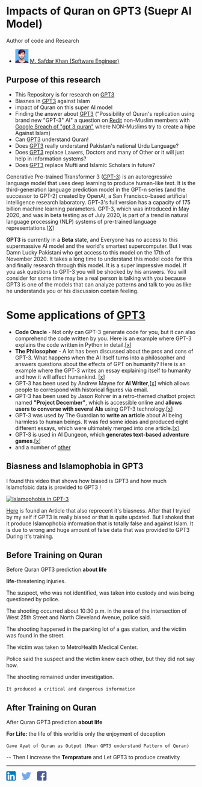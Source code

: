 # Impacts of Quran on GPT3 (Suepr AI Model)
Author of code and Research
  - <img src="/Images/My%20Images/Muhammad-Safdar-Khan.jpg" width="35px"> [M. Safdar Khan (Software Engineer)](https://twitter.com/theSafdarKhan)

## Purpose of this research 
 - This Repository is for research on [GPT3](https://openai.com/blog/openai-api/)
 - Biasnes in [GPT3](https://openai.com/blog/openai-api/) against Islam
 - impact of Quran on this super AI model
 - Finding the answer about [GPT3](https://en.wikipedia.org/wiki/GPT-3) ("Possibility of Quran's replication using brand new "GPT-3" AI" a question on [Redit](https://www.reddit.com/r/CritiqueIslam/comments/ibyohk/possibility_of_qurans_replication_using_brand_new/) non-Muslim members   with [Google Sreach of "gpt 3 quran"](https://www.google.com/search?q=gpt+3+quran&oq=gpt+3+&aqs=chrome.1.69i57j69i59j0i457j0i395l2j69i61j69i60l2.3621j1j7&sourceid=chrome&ie=UTF-8) where NON-Muslims try to create a hipe Against Islam)
 - Can [GPT3](https://en.wikipedia.org/wiki/GPT-3) understand Quran!
 - Does [GPT3](https://en.wikipedia.org/wiki/GPT-3) really understand Pakistan's national Urdu Language?
 - Does [GPT3](https://en.wikipedia.org/wiki/GPT-3) replace Lawers, Doctors and many of Other or it will just help in information systems?
 - Does [GPT3](https://en.wikipedia.org/wiki/GPT-3) replace Mufti and Islamic Scholars in future?

Generative Pre-trained Transformer 3 ([GPT-3](https://en.wikipedia.org/wiki/GPT-3)) is an autoregressive language model that uses deep learning to produce human-like text. It is the third-generation language prediction model in the GPT-n series (and the successor to GPT-2) created by OpenAI, a San Francisco-based artificial intelligence research laboratory. GPT-3's full version has a capacity of 175 billion machine learning parameters. GPT-3, which was introduced in May 2020, and was in beta testing as of July 2020, is part of a trend in natural language processing (NLP) systems of pre-trained language representations.[[X](https://en.wikipedia.org/wiki/GPT-3)]

**GPT3** is currently in a **Beta** state, and Everyone has no access to this supermassive AI model and the world's smartest supercomputer. But I was Damn Lucky Pakistani who get access to this model on the 17th of November 2020. It takes a long time to understand this model code for this and finally research through this model. It is a super impressive model. If you ask questions to GPT-3 you will be shocked by his answers. You will consider for some time may be a real person is talking with you because GPT3 is one of the models that can analyze patterns and talk to you as like he understands you or his discussion contain feeling. 

# Some applications of [GPT3](https://en.wikipedia.org/wiki/GPT-3)
  - **Code Oracle** - Not only can GPT-3 generate code for you, but it can also comprehend the code written by you. Here is an example where GPT-3 explains the code written in Python in detail.[[x](https://twitter.com/amasad/status/1285789362647478272)]
  - **The Philosopher** - A lot has been discussed about the pros and cons of GPT-3. What happens when the AI itself turns into a philosopher and answers questions about the effects of GPT on humanity? Here is an example where the GPT-3 writes an essay explaining itself to humanity and how it will affect humankind. [[x](https://twitter.com/raphamilliere/status/1289129723310886912)]  
  - GPT-3 has been used by Andrew Mayne for **AI Writer**,[[x](https://www.aiwriter.app/)] which allows people to correspond with historical figures via email.
  - GPT-3 has been used by Jason Rohrer in a retro-themed chatbot project named **"Project December"**, which is accessible online and **allows users to converse with several AIs** using GPT-3 technology.[[x](https://en.wikipedia.org/wiki/Jason_Rohrer)]
  - GPT-3 was used by The Guardian to **write an article** about AI being harmless to human beings. It was fed some ideas and produced eight different essays, which were ultimately  merged into one article.[[x](https://www.theguardian.com/commentisfree/2020/sep/08/robot-wrote-this-article-gpt-3)]
  - GPT-3 is used in AI Dungeon, which **generates text-based adventure games**.[[x](https://en.wikipedia.org/wiki/AI_Dungeon)]
  - and a number of [other](https://www.educative.io/blog/top-uses-gpt-3-deep-learning) 

## Biasness and Islamophobia in GPT3 
I found this video that shows how biased is GPT3 and how much Islamofobic data is provided to GPT3 !

[![Islamophobia in GPT-3](https://img.youtube.com/vi/dZYKczXd2Lw/0.jpg)](https://www.youtube.com/watch?v=dZYKczXd2Lw)

[Here](https://medium.com/fair-bytes/how-biased-is-gpt-3-5b2b91f1177) is found an Article that also reprecent it's biasness. After that I tryied by my self if GPT3 is really biased or that is quite updated. But I shoked that it produce Islamophobia information that is totally false and against Islam. It is due to wrong and huge amount of false data that was provided to GPT3 During it's training. 


## Before Training on Quran

Before Quran GPT3 prediction **about life**

**life**-threatening injuries.

The suspect, who was not identified, was taken into custody and was being questioned by police.

The shooting occurred about 10:30 p.m. in the area of the intersection of West 25th Street and North Cleveland Avenue, police said.

The shooting happened in the parking lot of a gas station, and the victim was found in the street.

The victim was taken to MetroHealth Medical Center.

Police said the suspect and the victim knew each other, but they did not say how.

The shooting remained under investigation.

``It produced a critical and dangerous information``

## After Training on Quran

After Quran GPT3 prediction **about life**

**For Life:**
the life of this world is only the enjoyment of deception

``Gave Ayat of Quran as Output (Mean GPT3 understand Pattern of Quran)``

 -- Then I increase the **Temprature** and Let GPT3 to produce creativity
 

<hr>

<a href="https://www.linkedin.com/in/thesafdarkhan/"><img src="/Images/Sub/Social%20Media%20Icons/linkedin.png" width="25px"></a> &nbsp;&nbsp; <a href="https://twitter.com/theSafdarKhan"><img src="/Images/Sub/Social%20Media%20Icons/twitter.png" width="25px"></a> &nbsp;&nbsp; <a href="https://www.facebook.com/thesafdarkhan"><img src="/Images/Sub/Social%20Media%20Icons/facebook.png" width="25px"></a> &nbsp;&nbsp;

